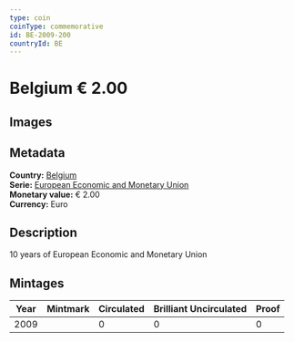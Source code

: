```yaml
---
type: coin
coinType: commemorative
id: BE-2009-200
countryId: BE
---
```


# Belgium € 2.00

## Images


## Metadata

**Country:** [Belgium](../../Countries/Belgium/index.md)\
**Serie:** [European Economic and Monetary Union](index.md)\
**Monetary value:** € 2.00\
**Currency:** Euro

## Description
10 years of European Economic and Monetary Union

## Mintages

| Year | Mintmark | Circulated | Brilliant Uncirculated | Proof |
| ---- | -------- | ---------- | ---------------------- | ----- |
| 2009 |  | 0| 0 | 0 |
